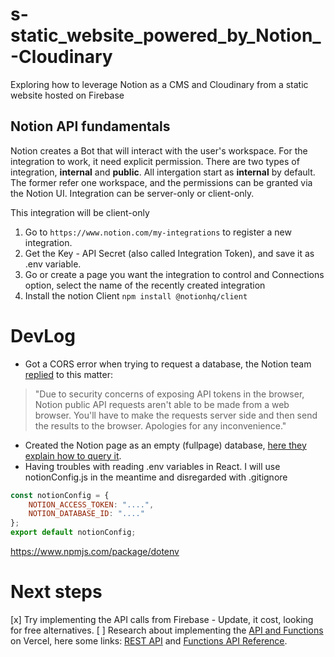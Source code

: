 # s-static_website_powered_by_Notion_-Cloudinary
Exploring how to leverage Notion as a CMS and Cloudinary from a static website hosted on Firebase


## Notion API fundamentals

Notion creates a Bot that will interact with the user's workspace. For the integration to work, it need explicit permission.
There are two types of integration, **internal** and **public**. All intergation start as **internal** by default. The former refer one workspace, and the permissions can be granted via the Notion UI. Integration can be server-only or client-only.

This integration will be client-only

1. Go to `https://www.notion.com/my-integrations` to register a new integration.
2. Get the Key - API Secret (also called Integration Token), and save it as .env variable.
3. Go or create a page you want the integration to control and Connections option, select the name of the recently created integration
4. Install the notion Client `npm install @notionhq/client`


# DevLog
- Got a CORS error when trying to request a database, the Notion team [replied](https://github.com/makenotion/notion-sdk-js/issues/458#issuecomment-1743915685) to this matter:
>"Due to security concerns of exposing API tokens in the browser, Notion public API requests aren't able to be made from a web browser. You'll have to make the requests server side and then send the results to the browser. Apologies for any inconvenience."
- Created the Notion page as an empty (fullpage) database, [here they explain how to query it](https://developers.notion.com/reference/retrieve-a-database).
- Having troubles with reading .env variables in React. I will use notionConfig.js in the meantime and disregarded with .gitignore
```javascript
const notionConfig = {
    NOTION_ACCESS_TOKEN: "....",
    NOTION_DATABASE_ID: "...."
};
export default notionConfig;
```
https://www.npmjs.com/package/dotenv


# Next steps
[x] Try implementing the API calls from Firebase - Update, it cost, looking for free alternatives.
[ ] Research about implementing the [API and Functions](https://youtu.be/yLMODEUPJdU?si=YQ2nGSrJl3VbVOGo) on Vercel, here some links: [REST API](https://vercel.com/docs/rest-api) and [Functions API Reference](https://vercel.com/docs/functions/functions-api-reference).